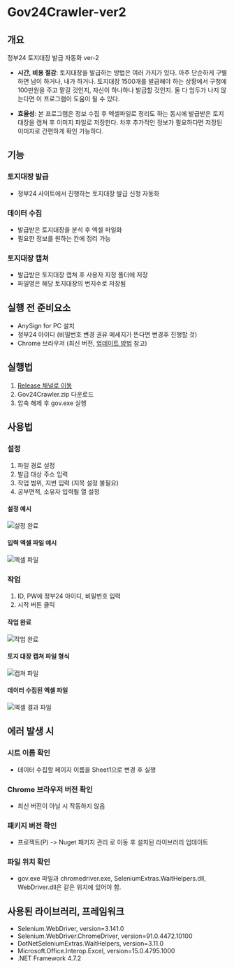 # Gov24Crawler-ver2
## 개요
정부24 토지대장 발급 자동화 ver-2
* **시간, 비용 절감**: 토지대장을 발급하는 방법은 여러 가지가 있다. 아주 단순하게 구별하면 남이 하거나, 내가 하거나. 토지대장 1500개를 발급해야 하는 상황에서 구청에 100만원을 주고 맡길 것인지, 자신이 하나하나 발급할 것인지. 둘 다 엄두가 나지 않는다면 이 프로그램이 도움이 될 수 있다.

* **효율성**: 본 프로그램은 정보 수집 후 엑셀파일로 정리도 하는 동시에 발급받은 토지대장을 캡쳐 후 이미지 파일로 저장한다. 차후 추가적인 정보가 필요하다면 저장된 이미지로 간편하게 확인 가능하다.

## 기능
### 토지대장 발급
* 정부24 사이트에서 진행하는 토지대장 발급 신청 자동화
### 데이터 수집
* 발급받은 토지대장을 분석 후 엑셀 파일화
* 필요한 정보를 원하는 칸에 정리 가능
### 토지대장 캡쳐
* 발급받은 토지대장 캡쳐 후 사용자 지정 폴더에 저장
* 파일명은 해당 토지대장의 번지수로 저장됨

## 실행 전 준비요소
* AnySign for PC 설치
* 정부24 아이디 (비밀번호 변경 권유 메세지가 뜬다면 변경후 진행할 것)
* Chrome 브라우저 (최신 버전, [업데이트 방법](https://support.google.com/chrome/answer/95414?co=GENIE.Platform%3DDesktop&hl=ko) 참고)

## 실행법
1. [Release 채널로 이동](https://github.com/lcw3176/Gov24Crawler-ver2/releases)
2. Gov24Crawler.zip 다운로드
3. 압축 해제 후 gov.exe 실행

## 사용법
### 설정
1. 파일 경로 설정
2. 발급 대상 주소 입력
3. 작업 범위, 지번 입력 (지목 설정 불필요)
4. 공부면적, 소유자 입력될 열 설정
#### 설정 예시
![설정 완료](https://user-images.githubusercontent.com/59993347/124360545-75bc1480-dc65-11eb-950f-2f7f125c34b9.png)
#### 입력 엑셀 파일 예시
![엑셀 파일](https://user-images.githubusercontent.com/59993347/124360564-83719a00-dc65-11eb-837f-6549e6eba853.png)
### 작업
1. ID, PW에 정부24 아이디, 비밀번호 입력
2. 시작 버튼 클릭
#### 작업 완료
![작업 완료](https://user-images.githubusercontent.com/59993347/124360560-82406d00-dc65-11eb-9fe0-b920c7665e39.png)

#### 토지 대장 캡쳐 파일 형식
![캡쳐 파일](https://user-images.githubusercontent.com/59993347/124360546-75bc1480-dc65-11eb-8d5d-d38ba9f2cf9c.png)

#### 데이터 수집된 엑셀 파일
![엑셀 결과 파일](https://user-images.githubusercontent.com/59993347/124360756-6a1d1d80-dc66-11eb-9621-260f1c6b42d5.png)


## 에러 발생 시
### 시트 이름 확인
* 데이터 수집할 페이지 이름을 Sheet1으로 변경 후 실행
### Chrome 브라우저 버전 확인
* 최신 버전이 아닐 시 작동하지 않음
### 패키지 버전 확인
* 프로젝트(P) -> Nuget 패키지 관리 로 이동 후 설치된 라이브러리 업데이트
### 파일 위치 확인
* gov.exe 파일과 chromedriver.exe, SeleniumExtras.WaitHelpers.dll, WebDriver.dll은 같은 위치에 있어야 함.


## 사용된 라이브러리, 프레임워크
* Selenium.WebDriver, version=3.141.0
* Selenium.WebDriver.ChromeDriver, version=91.0.4472.10100
* DotNetSeleniumExtras.WaitHelpers, version=3.11.0
* Microsoft.Office.Interop.Excel, version=15.0.4795.1000
* .NET Framework 4.7.2